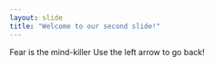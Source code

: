```yaml
---
layout: slide
title: "Welcome to our second slide!"
---
```

Fear is the mind-killer
Use the left arrow to go back!
